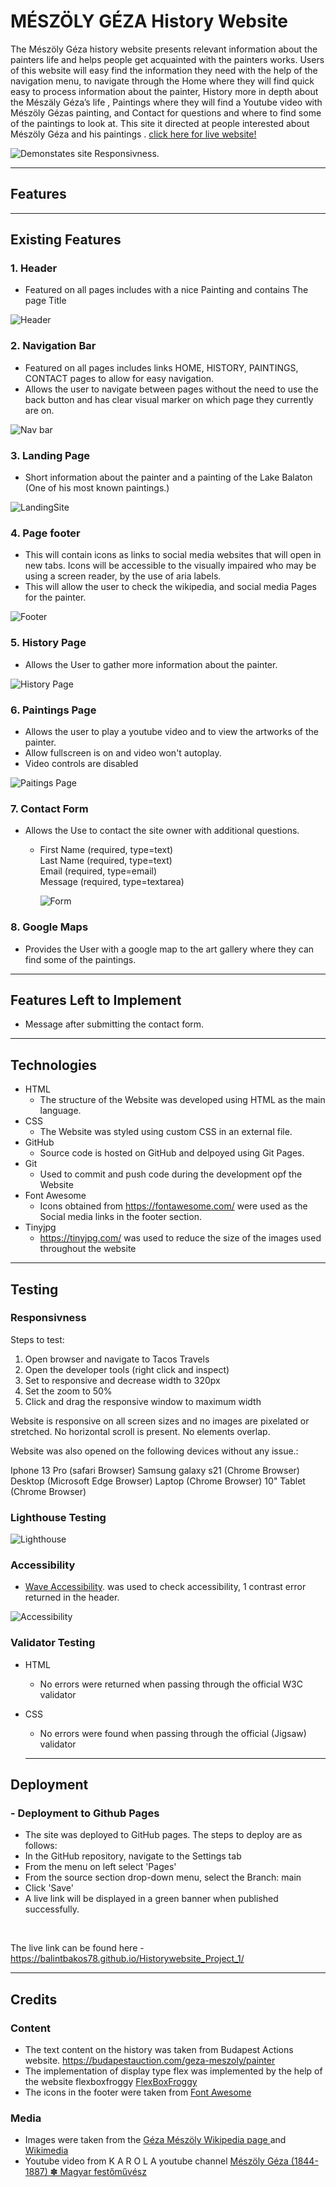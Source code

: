 # MÉSZÖLY GÉZA History Website
The Mészöly Géza history website presents relevant information about the painters life and helps people get acquainted with the painters works.
Users of this website will easy find the information they need with the help of the navigation menu, to navigate through the Home where they will find quick easy to process information about the painter, History more in depth about the Mészäly Géza’s life , Paintings where they will find a Youtube video with Mészöly Gézas painting,  and Contact for questions and where to find some of the paintings to look at. This site it directed at people interested about Mészöly Géza and his paintings .
[click here for live website!](https://balintbakos78.github.io/Historywebsite_Project_1/)

![Demonstates site Responsivness. ](assets/image/Mockup.png)
<hr>

## Features

<hr>

## Existing Features

### 1. Header
- Featured on all pages includes with a nice Painting and contains The page Title

![Header](assets/image/header.jpg)

### 2. Navigation Bar

- Featured on all pages includes links HOME, HISTORY, PAINTINGS, CONTACT pages to allow for easy navigation.
- Allows the user to navigate between pages without the need to use the back button and has clear visual marker on which page they currently are on. 

![Nav bar ](assets/image/0fc66213243dde7ddaa0344b4ad352b4.png)


### 3. Landing Page
- Short information about the painter and a painting of the Lake Balaton (One of his most known paintings.)


![LandingSite](assets/image/Landingsite..jpg)

### 4. Page footer
- This will contain icons as links to social media websites that will open in new tabs. Icons will be accessible to the visually impaired who may be using a screen reader, by the use of aria labels.
- This will allow the user to check the wikipedia, and social media Pages for the painter. 

![Footer](assets/image/Footer.png)

### 5. History Page
- Allows the User to gather more information about the painter. 

![History Page](assets/image/History.jpg)

### 6. Paintings Page
- Allows the user to play a youtube video and to view the artworks of the painter.
- Allow fullscreen is on and video won't autoplay. 
- Video controls are disabled 

![Paitings Page](assets/image/Paintings.jpg)

### 7. Contact Form
- Allows the Use to contact the site owner with additional questions.
  - First Name (required, type=text) <br>
    Last Name (required, type=text) <br>
    Email (required, type=email) <br>
    Message (required, type=textarea)

    ![Form](assets/image/59d4eb94bc34bb94c9724296b323dbed.jpg)

### 8. Google Maps
- Provides the User with a google map to the art gallery where they can find some of the paintings.

<hr>

## Features Left to Implement
- Message after submitting the contact form. 

<hr>

## Technologies
- HTML
  - The structure of the Website was developed using HTML as the main language.
- CSS
  - The Website was styled using custom CSS in an external file.
- GitHub
  - Source code is hosted on GitHub and delpoyed using Git Pages.
- Git
  - Used to commit and push code during the development opf the Website
- Font Awesome
  - Icons obtained from https://fontawesome.com/ were used as the Social media links in the footer section.
- Tinyjpg
  - https://tinyjpg.com/ was used to reduce the size of the images used throughout the website

<hr>

## Testing

### Responsivness

Steps to test:

1. Open browser and navigate to Tacos Travels
2. Open the developer tools (right click and inspect)
3. Set to responsive and decrease width to 320px
4. Set the zoom to 50%
5. Click and drag the responsive window to maximum width

Website is responsive on all screen sizes and no images are pixelated or stretched. No horizontal scroll is present. No elements overlap.

Website was also opened on the following devices without any issue.:

Iphone 13 Pro (safari Browser)
Samsung galaxy s21 (Chrome Browser)
Desktop (Microsoft Edge Browser)
Laptop (Chrome Browser)
10" Tablet (Chrome Browser)

### Lighthouse Testing

![Lighthouse](assets/image/0034580d629f21912cb57d16bd8d6067.png)

### Accessibility

- [Wave Accessibility](https://wave.webaim.org/). was used to check accessibility, 1 contrast error returned in the header.

![Accessibility](assets/image/Accessibility.png)

### Validator Testing

- HTML
  - No errors were returned when passing through the official W3C validator

- CSS
  -  No errors were found when passing through the official (Jigsaw) validator

  <hr>

## Deployment

### - Deployment to Github Pages
  - The site was deployed to GitHub pages. The steps to deploy are as follows:
  - In the GitHub repository, navigate to the Settings tab
  - From the menu on left select 'Pages'
  - From the source section drop-down menu, select the Branch: main
  - Click 'Save'
  - A live link will be displayed in a green banner when published successfully.

<br>

The live link can be found here - https://balintbakos78.github.io/Historywebsite_Project_1/

<hr>

## Credits

### Content
- The text content on the history was taken from Budapest Actions website. https://budapestauction.com/geza-meszoly/painter
- The implementation of display type flex was implemented by the help of the website flexboxfroggy [FlexBoxFroggy](https://flexboxfroggy.com/)
- The icons in the footer were taken from [Font Awesome](https://fontawesome.com/)

### Media
- Images were taken from the [Géza Mészöly Wikipedia page ](https://en.wikipedia.org/wiki/G%C3%A9za_M%C3%A9sz%C3%B6ly_%28painter%29) and [Wikimedia](https://commons.wikimedia.org/wiki/File:G%C3%A9za_M%C3%A9sz%C3%B6ly_Weite_Landschaft_im_Abendlicht_1877.jpg)
- Youtube video from K A R O L A youtube channel [Mészöly Géza (1844-1887) ✽ Magyar festőművész](https://www.youtube.com/watch?v=7rOHg4kRF8c&t=5s)